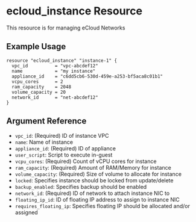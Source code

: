 # ecloud_instance Resource

This resource is for managing eCloud Networks

## Example Usage

```hcl
resource "ecloud_instance" "instance-1" {
  vpc_id          = "vpc-abcdef12"
  name            = "my instance"
  appliance_id    = "c6dd5cb6-530d-459e-a253-bf5aca8c01b1"
  vcpu_cores      = 2
  ram_capacity    = 2048
  volume_capacity = 20
  network_id      = "net-abcdef12"
}
```

## Argument Reference

- `vpc_id`: (Required) ID of instance VPC
- `name`: Name of instance
- `appliance_id`: (Required) ID of appliance
- `user_script`: Script to execute in-guest
- `vcpu_cores`: (Required) Count of vCPU cores for instance
- `ram_capacity`: (Required) Amount of RAM/Memory for instance
- `volume_capacity`: (Required) Size of volume to allocate for instance
- `locked`: Specifies instance should be locked from update/delete
- `backup_enabled`: Specifies backup should be enabled
- `network_id`: (Required) ID of network to attach instance NIC to
- `floating_ip_id`: ID of floating IP address to assign to instance NIC
- `requires_floating_ip`: Specifies floating IP should be allocated and/or assigned